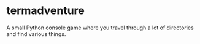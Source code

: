 # termadventure
A small Python console game where you travel through a lot of directories and find various things.
